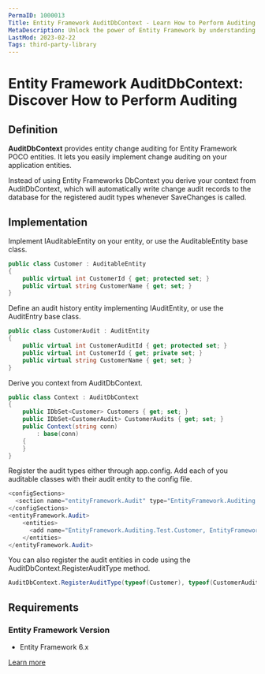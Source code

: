 ```yaml
---
PermaID: 1000013
Title: Entity Framework AuditDbContext - Learn How to Perform Auditing
MetaDescription: Unlock the power of Entity Framework by understanding how to audit your context. Learn how to audit inserted, updated, and deleted entities and save them in a log file or a database.
LastMod: 2023-02-22
Tags: third-party-library
---
```


# Entity Framework AuditDbContext: Discover How to Perform Auditing

## Definition

**AuditDbContext** provides entity change auditing for Entity Framework POCO entities. It lets you easily implement change auditing on your application entities.

Instead of using Entity Frameworks DbContext you derive your context from AuditDbContext, which will automatically write change audit records to the database for the registered audit types whenever SaveChanges is called.

## Implementation

Implement IAuditableEntity on your entity, or use the AuditableEntity base class.


```csharp
public class Customer : AuditableEntity
{
    public virtual int CustomerId { get; protected set; }
    public virtual string CustomerName { get; set; }
}
```

Define an audit history entity implementing IAuditEntity, or use the AuditEntry base class.


```csharp
public class CustomerAudit : AuditEntity
{
    public virtual int CustomerAuditId { get; protected set; }
    public virtual int CustomerId { get; private set; }
    public virtual string CustomerName { get; set; }
}
```

Derive you context from AuditDbContext.


```csharp
public class Context : AuditDbContext
{
    public IDbSet<Customer> Customers { get; set; }
    public IDbSet<CustomerAudit> CustomerAudits { get; set; }
    public Context(string conn)
        : base(conn)
    {
    }
}
```

Register the audit types either through app.config. Add each of you auditable classes with their audit entity to the config file.


```csharp
<configSections>
  <section name="entityFramework.Audit" type="EntityFramework.Auditing.AuditConfigurationSection, EntityFramework.Auditing" />
</configSections>
<entityFramework.Audit>
    <entities>
      <add name="EntityFramework.Auditing.Test.Customer, EntityFramework.Auditing.Test" audit="EntityFramework.Auditing.Test.CustomerAudit, EntityFramework.Auditing.Test" />
    </entities>
</entityFramework.Audit>
```

You can also register the audit entities in code using the AuditDbContext.RegisterAuditType method.


```csharp
AuditDbContext.RegisterAuditType(typeof(Customer), typeof(CustomerAudit));
```

## Requirements

### Entity Framework Version

 - Entity Framework 6.x

[Learn more](https://www.nuget.org/packages/AuditDbContext)